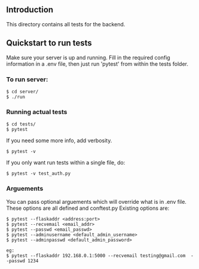 ## Introduction

This directory contains all tests for the backend.

## Quickstart to run tests

Make sure your server is up and running. Fill in the required config information in a .env file,
then just run 'pytest' from within the tests folder.


### To run server:
```
$ cd server/
$ ./run
```


### Running actual tests
```
$ cd tests/
$ pytest
```

If you need some more info, add verbosity.
```
$ pytest -v
```

If you only want run tests within a single file, do:
```
$ pytest -v test_auth.py
```

### Arguements
You can pass optional arguements which will override what is in .env file. These options are all defined and conftest.py
Existing options are:
```
$ pytest --flaskaddr <address:port>
$ pytest --recvemail <email_addr>
$ pytest --passwd <email_passwd>
$ pytest --adminusername <default_admin_username>
$ pytest --adminpasswd <default_admin_password>

eg: 
$ pytest --flaskaddr 192.168.0.1:5000 --recvemail testing@gmail.com  --passwd 1234
```